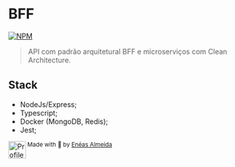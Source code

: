 # BFF

[![NPM](https://img.shields.io/npm/l/react)](https://github.com/venzel/bff/blob/master/LICENSE)

> API com padrão arquitetural BFF e microserviços com Clean Architecture.

## Stack

-   NodeJs/Express;
-   Typescript;
-   Docker (MongoDB, Redis);
-   Jest;

<div>
  <img align="left" src="https://imgur.com/k8HFd0F.png" width=35 alt="Profile"/>
  <sub>Made with 💙 by <a href="https://github.com/venzel">Enéas Almeida</a></sub>
</div>
